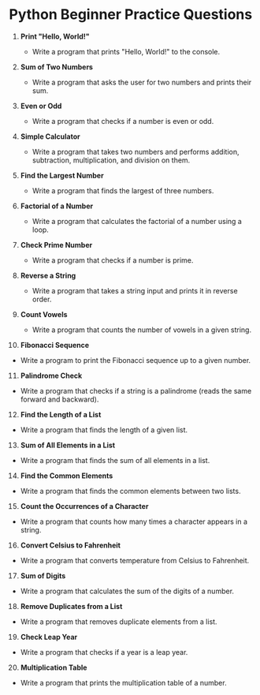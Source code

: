 # Python Beginner Practice Questions

1. **Print "Hello, World!"**
   - Write a program that prints "Hello, World!" to the console.

2. **Sum of Two Numbers**
   - Write a program that asks the user for two numbers and prints their sum.

3. **Even or Odd**
   - Write a program that checks if a number is even or odd.

4. **Simple Calculator**
   - Write a program that takes two numbers and performs addition, subtraction, multiplication, and division on them.

5. **Find the Largest Number**
   - Write a program that finds the largest of three numbers.

6. **Factorial of a Number**
   - Write a program that calculates the factorial of a number using a loop.

7. **Check Prime Number**
   - Write a program that checks if a number is prime.

8. **Reverse a String**
   - Write a program that takes a string input and prints it in reverse order.

9. **Count Vowels**
   - Write a program that counts the number of vowels in a given string.

10. **Fibonacci Sequence**
   - Write a program to print the Fibonacci sequence up to a given number.

11. **Palindrome Check**
   - Write a program that checks if a string is a palindrome (reads the same forward and backward).

12. **Find the Length of a List**
   - Write a program that finds the length of a given list.

13. **Sum of All Elements in a List**
   - Write a program that finds the sum of all elements in a list.

14. **Find the Common Elements**
   - Write a program that finds the common elements between two lists.

15. **Count the Occurrences of a Character**
   - Write a program that counts how many times a character appears in a string.

16. **Convert Celsius to Fahrenheit**
   - Write a program that converts temperature from Celsius to Fahrenheit.

17. **Sum of Digits**
   - Write a program that calculates the sum of the digits of a number.

18. **Remove Duplicates from a List**
   - Write a program that removes duplicate elements from a list.

19. **Check Leap Year**
   - Write a program that checks if a year is a leap year.

20. **Multiplication Table**
   - Write a program that prints the multiplication table of a number.